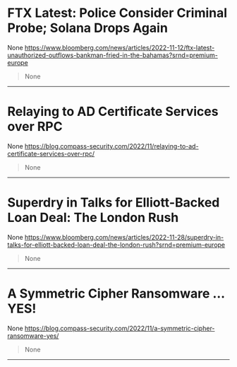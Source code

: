 # FTX Latest: Police Consider Criminal Probe; Solana Drops Again

None
https://www.bloomberg.com/news/articles/2022-11-12/ftx-latest-unauthorized-outflows-bankman-fried-in-the-bahamas?srnd=premium-europe
<blockquote>
None
</blockquote>

---

# Relaying to AD Certificate Services over RPC

None
https://blog.compass-security.com/2022/11/relaying-to-ad-certificate-services-over-rpc/
<blockquote>
None
</blockquote>

---

# Superdry in Talks for Elliott-Backed Loan Deal: The London Rush

None
https://www.bloomberg.com/news/articles/2022-11-28/superdry-in-talks-for-elliott-backed-loan-deal-the-london-rush?srnd=premium-europe
<blockquote>
None
</blockquote>

---

# A Symmetric Cipher Ransomware … YES!

None
https://blog.compass-security.com/2022/11/a-symmetric-cipher-ransomware-yes/
<blockquote>
None
</blockquote>

---

